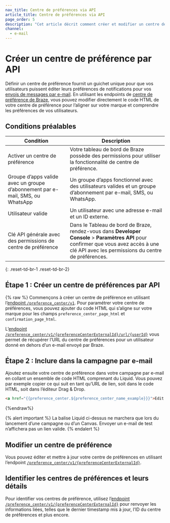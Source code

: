 ```yaml
---
nav_title: Centre de préférences via API
article_title: Centre de préférences via API
page_order: 5
description: "Cet article décrit comment créer et modifier un centre de préférence en utilisant les endpoints du centre de préférence de Braze."
channel:
  - e-mail
---
```


# Créer un centre de préférence par API

Définir un centre de préférence fournit un guichet unique pour que vos utilisateurs puissent éditer leurs préférences de notifications pour vos [envois de messages par e-mail]({{site.baseurl}}/user_guide/message_building_by_channel/email/). En utilisant les endpoints de [centre de préférence de Braze]({{site.baseurl}}/api/endpoints/preference_center), vous pouvez modifier directement le code HTML de votre centre de préférence pour l’aligner sur votre marque et comprendre les préférences de vos utilisateurs.

## Conditions préalables

| Condition | Description |
|---|---|
| Activer un centre de préférence | Votre tableau de bord de Braze possède des permissions pour utiliser la fonctionnalité de centre de préférence. |
| Groupe d’apps valide avec un groupe d’abonnement par e-mail, SMS, ou WhatsApp | Un groupe d’apps fonctionnel avec des utilisateurs valides et un groupe d’abonnement par e-mail, SMS, ou WhatsApp. |
| Utilisateur valide | Un utilisateur avec une adresse e-mail et un ID externe. |
| Clé API générale avec des permissions de centre de préférence | Dans le Tableau de bord de Braze, rendez-vous dans **Developer Console** > **Paramètres API** pour confirmer que vous avez accès à une clé API avec les permissions du centre de préférences. |
{: .reset-td-br-1 .reset-td-br-2}

## Étape 1 : Créer un centre de préférences par API

{% raw %}
Commençons à créer un centre de préférence en utilisant l’[endpoint `/preference_center/v1`][1]. Pour paramétrer votre centre de préférences, vous pouvez ajouter du code HTML qui s’aligne sur votre marque pour les champs `preference_center_page_html` et `confirmation_page_html`.

L’[endpoint `/preference_center/v1/{preferenceCenterExternalId}/url/{userId}`][2] vous permet de récupérer l’URL du centre de préférences pour un utilisateur donné en dehors d’un e-mail envoyé par Braze.

## Étape 2 : Inclure dans la campagne par e-mail

Ajoutez ensuite votre centre de préférence dans votre campagne par e-mail en collant un ensemble de code HTML comprenant du Liquid. Vous pouvez par exemple copier ce qui suit en tant qu’URL de lien, soit dans le code HTML, soit dans l’éditeur Drag & Drop.  

```html
<a href="{{preference_center.${preference_center_name_example}}}">Edit your preferences</a>
```
{%endraw%}

{% alert important %}
La balise Liquid ci-dessus ne marchera que lors du lancement d’une campagne ou d’un Canvas. Envoyer un e-mail de test n’affichera pas un lien valide.
{% endalert %}

## Modifier un centre de préférence

Vous pouvez éditer et mettre à jour votre centre de préférences en utilisant l’endpoint [`/preference_center/v1/{preferenceCenterExternalId}`][3]. 

## Identifier les centres de préférences et leurs détails

Pour identifier vos centres de préférence, utilisez l’[endpoint `/preference_center/v1/{preferenceCenterExternalId}`][4] pour renvoyer les informations liées, telles que le dernier timestamp mis à jour, l’ID du centre de préférences et plus encore.

[1]: {{site.baseurl}}/api/endpoints/preference_center/post_create_preference_center/
[2]: {{site.baseurl}}/api/endpoints/preference_center/get_create_url_preference_center/
[3]: {{site.baseurl}}/api/endpoints/preference_center/put_update_preference_center/
[4]: {{site.baseurl}}/api/endpoints/preference_center/get_view_details_preference_center/ 
